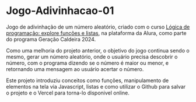 # Jogo-Adivinhacao-01
 Jogo de adivinhação de um número aleatório, criado com o curso [Lógica de programação: explore funções e listas](https://cursos.alura.com.br/course/logica-programacao-funcoes-listas), na plataforma da Alura, como parte do programa Geração Caldeira 2024.

Como uma melhoria do projeto anterior, o objetivo do jogo continua sendo o mesmo, gerar um número aleatório, onde o usuário precisa descobrir o número, com o programa dizendo se o número é maior ou menor, e retornando uma mensagem ao usuário acertar o número.

Este projeto introduziu conceitos como funções, manipulamento de elementos na tela via Javascript, listas e como utilizar o Github para salvar o projeto e o Vercel para torna-lo disponivel online.